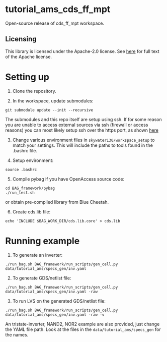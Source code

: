 # tutorial_ams_cds_ff_mpt

Open-source release of cds_ff_mpt workspace.

## Licensing

This library is licensed under the Apache-2.0 license.  See [here](LICENSE) for full text of the
Apache license.

# Setting up

1. Clone the repository.

2. In the workspace, update submodules:

```
git submodule update --init --recursive
```

The submodules and this repo itself are setup using ssh.  If for some reason you are unable to access external sources via ssh (firewall or access reasons) you can most likely setup ssh over the https port, as shown [here](https://help.github.com/en/github/authenticating-to-github/using-ssh-over-the-https-port)

3. Change various environment files in `skywater130/workspace_setup` to match your settings.
This will include the paths to tools found in the .bashrc file.

4. Setup environment:
```
source .bashrc
```

5. Compile pybag if you have OpenAccess source code:

```
cd BAG_framework/pybag
./run_test.sh
```

or obtain pre-compiled library from Blue Cheetah.

6. Create cds.lib file:
```
echo 'INCLUDE $BAG_WORK_DIR/cds.lib.core' > cds.lib
```


# Running example

1. To generate an inverter:

```
./run_bag.sh BAG_framework/run_scripts/gen_cell.py data/tutorial_ams/specs_gen/inv.yaml
```

2. To generate GDS/netlist file:

```
./run_bag.sh BAG_framework/run_scripts/gen_cell.py data/tutorial_ams/specs_gen/inv.yaml -raw
```

3. To run LVS on the generated GDS/netlist file:

```
./run_bag.sh BAG_framework/run_scripts/gen_cell.py data/tutorial_ams/specs_gen/inv.yaml -raw -v
```

An tristate-inverter, NAND2, NOR2 example are also provided, just change the YAML file path.  Look
at the files in the `data/tutorial_ams/specs_gen` for the names.

